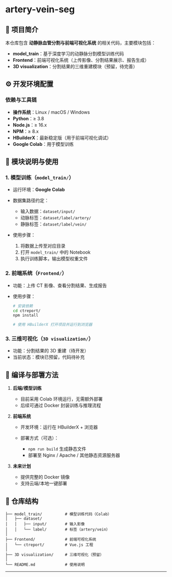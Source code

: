 # artery-vein-seg
## 📌 项目简介

本仓库包含 **动静脉血管分割与前端可视化系统** 的相关代码，主要模块包括：

* **model\_train**：基于深度学习的动静脉分割模型训练代码
* **Frontend**：前端可视化系统（上传影像、分割结果展示、报告生成）
* **3D visualization**：分割结果的三维重建模块（预留，待完善）


## ⚙️ 开发环境配置

### 依赖与工具链

* **操作系统**：Linux / macOS / Windows
* **Python**：≥ 3.8
* **Node.js**：≥ 16.x
* **NPM**：≥ 8.x
* **HBuilderX**：最新稳定版（用于前端可视化调试）
* **Google Colab**：用于模型训练


## 🧩 模块说明与使用

### 1. 模型训练（`model_train/`）

* 运行环境：**Google Colab**
* 数据集路径约定：

  * 输入数据：`dataset/input/`
  * 动脉标签：`dataset/label/artery/`
  * 静脉标签：`dataset/label/vein/`
* 使用步骤：

  1. 将数据上传至对应目录
  2. 打开 `model_train/` 中的 Notebook
  3. 执行训练脚本，输出模型权重文件


### 2. 前端系统（`Frontend/`）

* 功能：上传 CT 影像、查看分割结果、生成报告
* 使用步骤：

  ```bash
  # 安装依赖
  cd ctreport/
  npm install

  # 使用 HBuilderX 打开项目并运行到浏览器
  ```

### 3. 三维可视化（`3D visualization/`）

* 功能：分割结果的 3D 重建（待开发）
* 当前状态：模块已预留，代码待补充


## 🚀 编译与部署方法

1. **后端/模型训练**

   * 目前采用 Colab 环境运行，无需额外部署
   * 后续可通过 Docker 封装训练与推理流程

2. **前端系统**

   * 开发环境：运行在 HBuilderX + 浏览器
   * 部署方式（可选）：

     * `npm run build` 生成静态文件
     * 部署至 Nginx / Apache / 其他静态资源服务器

3. **未来计划**

   * 提供完整的 Docker 镜像
   * 支持云端/本地一键部署



## 📂 仓库结构

```
├── model_train/          # 模型训练代码（Colab）
│   ├── dataset/
│   │   ├── input/        # 输入影像
│   │   └── label/        # 标签（artery/vein）
│
├── Frontend/             # 前端可视化系统
│   └── ctreport/         # Vue.js 工程
│
├── 3D visualization/     # 三维可视化（预留）
│
└── README.md             # 使用说明
```

---
